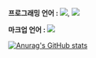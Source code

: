 

<p1><strong>프로그래밍 언어 :  </strong></p1><img src="https://img.shields.io/badge/javascript-000000.svg?style=flat&logo=javascript&logoColor=F7DF1E" />, <img src="https://img.shields.io/badge/python-000000.svg?style=flat&logo=python&logoColor=3776AB" />

<p1><strong>마크업 언어 :  </strong></p1><img src="https://img.shields.io/badge/HTML5-000000.svg?style=flat&logo=html5&logoColor=E34F26" />

[![Anurag's GitHub stats](https://github-readme-stats.vercel.app/api?username=EFCTO)](https://github.com/EFCTO/github-readme-stats)
